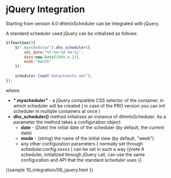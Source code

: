 jQuery Integration
====================================
Starting from version 4.0 dhtmlxScheduler can be integrated with jQuery.

A standard scheduler used jQuery can be initialized as follows:

~~~js
$(function(){
	$(".myscheduler").dhx_scheduler({
        xml_date:"%Y-%m-%d %H:%i",
		date:new Date(2009,4,25),
		mode:"month"
	});
		
	scheduler.load("data/events.xml");
});
~~~

where:

- **".myscheduler"** - a jQuery compatible CSS selector of the container, in which scheduler will be created ( in case of the PRO version you can init scheduler in multiple containers at once ) 
- **dhx_scheduler()** method initializes an instance of dhtmlxScheduler. As a parameter the method takes a configuration object:
  - **date** - (*Date*) the initial date of the scheduler (by default, the current date)
  - **mode** - (*string*) the name of the initial view (by default, "week")
  - any other configuration parameters ( normally set through scheduler.config.xxxxx ) can be set in such a way
{{note
A scheduler, initialized through jQuery call, can use the same configuration and API that the standard scheduler uses
}}

{{sample
	10_integration/06_jquery.html
}}